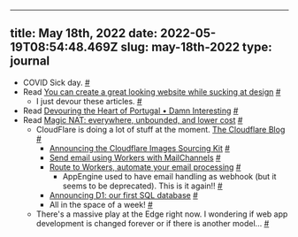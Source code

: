 
---
title: May 18th, 2022 
date: 2022-05-19T08:54:48.469Z
slug: may-18th-2022
type: journal
---
* COVID Sick day. [#](#628605d8-50a4-4ec6-9759-ff6e8b59d15a)<a name="628605d8-50a4-4ec6-9759-ff6e8b59d15a"></a>
* Read [You can create a great looking website while sucking at design](https://thefullstackdev.net/resource/create-beautiful-website-while-sucking-at-design/) [#](#628605d8-3093-4a51-8a98-065252499a75)<a name="628605d8-3093-4a51-8a98-065252499a75"></a>
  * I just devour these articles. [#](#628605d8-4321-4a00-821a-85aef981b01b)<a name="628605d8-4321-4a00-821a-85aef981b01b"></a>
* Read [Devouring the Heart of Portugal • Damn Interesting](https://www.damninteresting.com/devouring-the-heart-of-portugal/) [#](#628605d8-c78c-4158-b974-0fab17ee350f)<a name="628605d8-c78c-4158-b974-0fab17ee350f"></a>
* Read [Magic NAT: everywhere, unbounded, and lower cost](https://blog.cloudflare.com/magic-nat/) [#](#628605d8-a33c-4274-b06a-8ffe1971e1f6)<a name="628605d8-a33c-4274-b06a-8ffe1971e1f6"></a>
  * CloudFlare is doing a lot of stuff at the moment. [The Cloudflare Blog](https://blog.cloudflare.com/) [#](#628605d8-41c2-4325-947a-95310856f26c)<a name="628605d8-41c2-4325-947a-95310856f26c"></a>
    * [Announcing the Cloudflare Images Sourcing Kit](https://blog.cloudflare.com/cloudflare-images-sourcing-kit/) [#](#628605d8-660c-4030-afee-114361d3b40b)<a name="628605d8-660c-4030-afee-114361d3b40b"></a>
    * [Send email using Workers with MailChannels](https://blog.cloudflare.com/sending-email-from-workers-with-mailchannels/) [#](#628605d8-3aaa-4ddc-80d3-f722b26e1640)<a name="628605d8-3aaa-4ddc-80d3-f722b26e1640"></a>
    * [Route to Workers, automate your email processing](https://blog.cloudflare.com/announcing-route-to-workers/) [#](#628605d8-fd75-4e94-9257-d0b08f74e840)<a name="628605d8-fd75-4e94-9257-d0b08f74e840"></a>
      * AppEngine used to have email handling as webhook (but it seems to be deprecated). This is it again!! [#](#628605d8-4a1f-43d3-ab5f-14b7ab151f39)<a name="628605d8-4a1f-43d3-ab5f-14b7ab151f39"></a>
    * [Announcing D1: our first SQL database](https://blog.cloudflare.com/introducing-d1/) [#](#628605d8-facd-411c-abbd-5313b539844a)<a name="628605d8-facd-411c-abbd-5313b539844a"></a>
    * All in the space of a week! [#](#628605d8-cf56-45cd-8218-e1434d3e2b33)<a name="628605d8-cf56-45cd-8218-e1434d3e2b33"></a>
  * There's a massive play at the Edge right now. I wondering if web app development is changed forever or if there is another model... [#](#6287c6c1-866f-4aca-9263-265266c632f6)<a name="6287c6c1-866f-4aca-9263-265266c632f6"></a>

